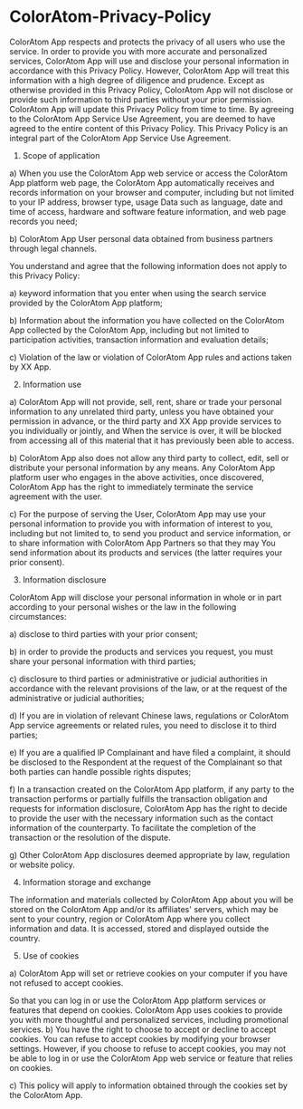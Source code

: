 # ColorAtom-Privacy-Policy

ColorAtom App respects and protects the privacy of all users who use the service. In order to provide you with more accurate and personalized services, ColorAtom App will use and disclose your personal information in accordance with this Privacy Policy. However, ColorAtom App will treat this information with a high degree of diligence and prudence. Except as otherwise provided in this Privacy Policy, ColorAtom App will not disclose or provide such information to third parties without your prior permission. ColorAtom App will update this Privacy Policy from time to time. By agreeing to the ColorAtom App Service Use Agreement, you are deemed to have agreed to the entire content of this Privacy Policy. This Privacy Policy is an integral part of the ColorAtom App Service Use Agreement.

1. Scope of application

a) When you use the ColorAtom App web service or access the ColorAtom App platform web page, the ColorAtom App automatically receives and records information on your browser and computer, including but not limited to your IP address, browser type, usage Data such as language, date and time of access, hardware and software feature information, and web page records you need;

b) ColorAtom App User personal data obtained from business partners through legal channels.

You understand and agree that the following information does not apply to this Privacy Policy:

a) keyword information that you enter when using the search service provided by the ColorAtom App platform;

b) Information about the information you have collected on the ColorAtom App collected by the ColorAtom App, including but not limited to participation activities, transaction information and evaluation details;

c) Violation of the law or violation of ColorAtom App rules and actions taken by XX App.

2. Information use

a) ColorAtom App will not provide, sell, rent, share or trade your personal information to any unrelated third party, unless you have obtained your permission in advance, or the third party and XX App provide services to you individually or jointly, and When the service is over, it will be blocked from accessing all of this material that it has previously been able to access.

b) ColorAtom App also does not allow any third party to collect, edit, sell or distribute your personal information by any means. Any ColorAtom App platform user who engages in the above activities, once discovered, ColorAtom App has the right to immediately terminate the service agreement with the user.

c) For the purpose of serving the User, ColorAtom App may use your personal information to provide you with information of interest to you, including but not limited to, to send you product and service information, or to share information with ColorAtom App Partners so that they may You send information about its products and services (the latter requires your prior consent).

3. Information disclosure

ColorAtom App will disclose your personal information in whole or in part according to your personal wishes or the law in the following circumstances:

a) disclose to third parties with your prior consent;

b) in order to provide the products and services you request, you must share your personal information with third parties;

c) disclosure to third parties or administrative or judicial authorities in accordance with the relevant provisions of the law, or at the request of the administrative or judicial authorities;

d) If you are in violation of relevant Chinese laws, regulations or ColorAtom App service agreements or related rules, you need to disclose it to third parties;

e) If you are a qualified IP Complainant and have filed a complaint, it should be disclosed to the Respondent at the request of the Complainant so that both parties can handle possible rights disputes;

f) In a transaction created on the ColorAtom App platform, if any party to the transaction performs or partially fulfills the transaction obligation and requests for information disclosure, ColorAtom App has the right to decide to provide the user with the necessary information such as the contact information of the counterparty. To facilitate the completion of the transaction or the resolution of the dispute.

g) Other ColorAtom App disclosures deemed appropriate by law, regulation or website policy.

4. Information storage and exchange

The information and materials collected by ColorAtom App about you will be stored on the ColorAtom App and/or its affiliates' servers, which may be sent to your country, region or ColorAtom App where you collect information and data. It is accessed, stored and displayed outside the country.

5. Use of cookies

a) ColorAtom App will set or retrieve cookies on your computer if you have not refused to accept cookies.

So that you can log in or use the ColorAtom App platform services or features that depend on cookies. ColorAtom App uses cookies to provide you with more thoughtful and personalized services, including promotional services. 
b) You have the right to choose to accept or decline to accept cookies. You can refuse to accept cookies by modifying your browser settings. However, if you choose to refuse to accept cookies, you may not be able to log in or use the ColorAtom App web service or feature that relies on cookies.

c) This policy will apply to information obtained through the cookies set by the ColorAtom App.

